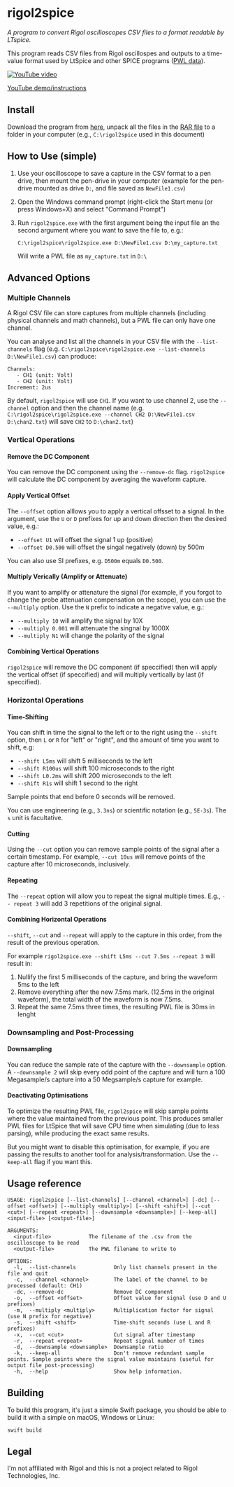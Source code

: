 # rigol2spice

*A program to convert Rigol oscilloscopes CSV files to a format readable by LTspice.*

This program reads CSV files from Rigol oscillospes and outputs to a time-value format used by LtSpice and other SPICE programs ([PWL data](https://www.analog.com/en/technical-articles/ltspice-importing-exporting-pwl-data.html)). 

[![YouTube video](https://img.youtube.com/vi/AaCvPtJ-cZM/0.jpg)](https://www.youtube.com/watch?v=AaCvPtJ-cZM)

[YouTube demo/instructions](https://www.youtube.com/watch?v=AaCvPtJ-cZM)

## Install

Download the program from [here](https://github.com/RuiCarneiro/rigol2spice/releases), unpack all the files in the [RAR file](https://www.rarlab.com/) to a folder in your computer (e.g., `C:\rigol2spice` used in this document)

## How to Use (simple) 

1. Use your oscilloscope to save a capture in the CSV format to a pen drive, then mount the pen-drive in your computer (example for the pen-drive mounted as drive `D:`, and file saved as `NewFile1.csv`)
2. Open the Windows command prompt (right-click the Start menu (or press Windows+X) and select "Command Prompt")
3. Run `rigol2spice.exe` with the first argument being the input file an the second argument where you want to save the file to, e.g.:
    
       C:\rigol2spice\rigol2spice.exe D:\NewFile1.csv D:\my_capture.txt
    Will write a PWL file as `my_capture.txt` in `D:\`

## Advanced Options

### Multiple Channels

A Rigol CSV file can store captures from multiple channels (including physical channels and math channels), but a PWL file can only have one channel.

You can analyse and list all the channels in your CSV file with the `--list-channels` flag (e.g. `C:\rigol2spice\rigol2spice.exe --list-channels D:\NewFile1.csv`) can produce:

    Channels:
       - CH1 (unit: Volt)
       - CH2 (unit: Volt)
    Increment: 2us

By default, `rigol2spice` will use `CH1`. If you want to use channel 2, use the `--channel` option and then the channel name (e.g. `C:\rigol2spice\rigol2spice.exe --channel CH2 D:\NewFile1.csv D:\chan2.txt`) will save `CH2` to `D:\chan2.txt`) 

### Vertical Operations

#### Remove the DC Component

You can remove the DC component using the `--remove-dc` flag. `rigol2spice` will calculate the DC component by averaging the waveform capture.

#### Apply Vertical Offset

The `--offset` option alllows you to apply a vertical offsset to a signal. In the argument, use the `U` or `D` prefixes for up and down direction then the desired value, e.g.:

* `--offset U1` will offset the signal 1 up (positive)
* `--offset D0.500` will offset the singal negatively (down) by 500m

You can also use SI prefixes, e.g. `D500m` equals `D0.500`.

#### Multiply Verically (Amplify or Attenuate)

If you want to amplify or attenature the signal (for example, if you forgot to change the probe attenuation compensation on the scope), you can use the `--multiply` option. Use the `N` prefix to indicate a negative value, e.g.:

* `--multiply 10` will amplify the signal by 10X
* `--multiply 0.001` will attenuate the singnal by 1000X
* `--multiply N1` will change the polarity of the signal

#### Combining Vertical Operations

`rigol2spice` will remove the DC component (if speccified)  then will apply the vertical offset (if speccified) and will multiply vertically by last (if speccified).

### Horizontal Operations

#### Time-Shifting

You can shift in time the signal to the left or to the right using the `--shift` option, then `L` or `R` for "left" or "right", and the amount of time you want to shift, e.g:

* `--shift L5ms` will shift 5 milliseconds to the left
* `--shift R100us` will shift 100 microseconds to the right
* `--shift L0.2ms` will shift 200 microseconds to the left
* `--shift R1s` will shift 1 second to the right

Sample points that end before 0 seconds will be removed.

You can use engineering (e.g., `3.3ns`) or scientific notation (e.g., `5E-3s`). The `s` unit is facultative.

#### Cutting

Using the `--cut` option you can remove sample points of the signal after a certain timestamp. For example, `--cut 10us` will remove points of the capture after 10 microseconds, inclusively.

#### Repeating

The `--repeat`  option will allow you to repeat the signal multiple times. E.g., `-- repeat 3` will add 3 repetitions of the original signal.

#### Combining Horizontal Operations

`--shift`, `--cut` and `--repeat` will apply to the capture in this order, from the result of the previous operation.

For example `rigol2spice.exe --shift L5ms --cut 7.5ms --repeat 3` will result in:

1. Nullify the first 5 milliseconds of the capture, and bring the waveform 5ms to the left
2. Remove everything after the new 7.5ms mark. (12.5ms in the original waveform), the total width of the waveform is now 7.5ms.
3. Repeat the same 7.5ms three times, the resulting PWL file is 30ms in lenght

### Downsampling and Post-Processing

#### Downsampling

You can reduce the sample rate of the capture with the `--downsample` option. A `--downsample 2` will skip every odd point of the capture and will turn a 100 Megasample/s capture into a 50 Megsample/s capture for example.

#### Deactivating Optimisations

To optimize the resulting PWL file, `rigol2spice` will skip sample points where the value maintained from the previous point. This produces smaller PWL files for LtSpice that will save CPU time when simulating (due to less parsing), while producing the exact same results.

But you might want to disable this optimisation, for example, if you are passing the results to another tool for analysis/transformation. Use the `--keep-all` flag if you want this.

## Usage reference

    USAGE: rigol2spice [--list-channels] [--channel <channel>] [-dc] [--offset <offset>] [--multiply <multiply>] [--shift <shift>] [--cut <cut>] [--repeat <repeat>] [--downsample <downsample>] [--keep-all] <input-file> [<output-file>]

    ARGUMENTS:
      <input-file>            The filename of the .csv from the oscilloscope to be read
      <output-file>           The PWL filename to write to

    OPTIONS:
      -l,  --list-channels            Only list channels present in the file and quit
      -c,  --channel <channel>        The label of the channel to be processed (default: CH1)
      -dc, --remove-dc                Remove DC component
      -o,  --offset <offset>          Offset value for signal (use D and U prefixes)
      -m,  --multiply <multiply>      Multiplication factor for signal (use N prefix for negative)
      -s,  --shift <shift>            Time-shift seconds (use L and R prefixes)
      -x,  --cut <cut>                Cut signal after timestamp
      -r,  --repeat <repeat>          Repeat signal number of times
      -d,  --downsample <downsample>  Downsample ratio
      -k,  --keep-all                 Don't remove redundant sample points. Sample points where the signal value maintains (useful for output file post-processing)
      -h,  --help                     Show help information.

## Building

To build this program, it's just a simple Swift package, you should be able to build it with a simple on macOS, Windows or Linux:

    swift build

## Legal

I'm not affiliated with Rigol and this is not a project related to Rigol Technologies, Inc.
